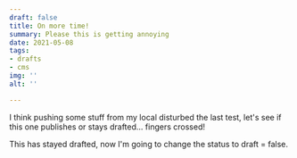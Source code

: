 ```yaml
---
draft: false
title: On more time!
summary: Please this is getting annoying
date: 2021-05-08
tags:
- drafts
- cms
img: ''
alt: ''

---
```

I think pushing some stuff from my local disturbed the last test, let's see if this one publishes or stays drafted... fingers crossed!

This has stayed drafted, now I'm going to change the status to draft = false.